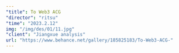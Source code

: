 ```yaml
---
"title": To Web3 ACG
"director": "ritsu"
"time": "2023.2.12"
img: "/img/des/01/11.jpg"
"client": "Jiangxue analysis"
url: "https://www.behance.net/gallery/185825183/To-Web3-ACG-"
---
```

